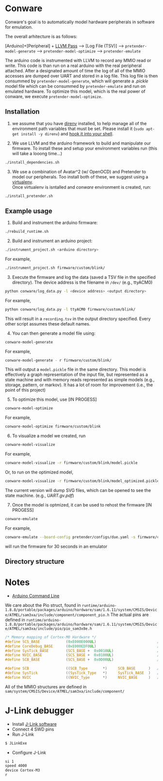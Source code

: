 # Conware
Conware's goal is to automatically model hardware peripherals in software for emulation.

The overall arhitecture is as follows:


[Arduino]+[Peripheral] + [LLVM Pass](llvm-transformation-pass/) --> [Log File (TSV)] --> `pretender-model-generate` --> `pretender-model-optimize` --> `pretender-emulate`

The arduino code is instrumented with LLVM to record any MMIO read or write.
This code is than run on a real arduino with the real peripheral attached.
After a designated amount of time the log of all of the MMIO accesses are dumped over UART and stored in a log file.
This log file is then consummed by `pretender-model-generate`, which will generate a _.pickle_ model file which can be consummed by `pretender-emulate` and run on emulated hardware.
To optimize this model, which is the real power of conware, we execute `pretender-model-optimize`.


## Installation

1. we assume that you have [direnv](https://direnv.net/) installed, to help manage all of the environment path variables that must be set.
Please install it (`sudo apt-get install -y direnv`) and [hook it into your shell](https://direnv.net/docs/hook.html).

2. We use LLVM and the arduino framework to build and manipulate our firmware.  To install these and setup your environment variables run (this will take a looong time...)
```bash
./install_dependencies.sh
```

3. We use a combination of Avatar^2 (w/ OpenOCD) and Pretender to model our peripherals.  Too install both of these, we suggest using a [virtualenv](https://virtualenv.pypa.io/en/latest/).  
Once virtualenv is isntalled and *conware* environment is created, run:
```bash
./install_pretender.sh
```


## Example usage

1. Build and instrument the arduino firmware:
```bash
./rebuild_runtime.sh
```

2. Build and instrument an arduino project:
```bash
./instrument_project.sh <arduino directory>
```
For example,
```bash
./instrument_project.sh firmware/custom/blink/
```

3. Execute the firmware and log the data (saved a TSV file in the specified directory).  The device address is the filename in `/dev/` (e.g., ttyACM0)
```bash
python conware/log_data.py -l <device address> <output directory>
```
For example,
```bash
python conware/log_data.py -l ttyACM0 firmware/custom/blink/
```
This will result in a `recording.tsv` in the output directory specified.  Every other script assumes these default names.

4. You can then generate a model file using:
```bash
conware-model-generate
```
For example,
```bash
conware-model-generate - r firmware/custom/blink/
```
This will output a `model.pickle` file in the same directory.  This model is effectively a graph representation of the input file, but represented as a state machine and with memory reads represented as simple models (e.g., storage, pattern, or markov).  It has a lot of room for improvement (i.e., the point of this project)

5. To optimize this model, use  [IN PROGESS]
```bash
conware-model-optimize
```
For example,
```bash
conware-model-optimize firmware/custom/blink
```

6. To visualize a model we created, run
```bash
conware-model-visualize
```
For example,
```bash
conware-model-visualize -r firmware/custom/blink/model.pickle  
```
Or, to run on the optimized model,
```bash
conware-model-visualize -r firmware/custom/blink/model_optimized.pickle
```

The current version will dump SVG files, which can be opened to see the state machine. (e.g., _UART.gv.pdf_)

7. Once the model is optmized, it can be used to rehost the firmware [IN PROGESS]
```bash
conware-emulate
```
For example,
```bash
conware-emulate --board-config pretender/configs/due.yaml -s firmware/custom/blink/build/blink.ino.bin  -r firmware/custom/blink -t 30
```
will run the firmware for 30 seconds in an emulator

## Directory structure


# Notes
- [Arduino Command Line](https://github.com/arduino/Arduino/blob/master/build/shared/manpage.adoc)

We care about the Pio struct, found in `runtime/arduino-1.8.8/portable/packages/arduino/hardware/sam/1.6.11/system/CMSIS/Device/ATMEL/sam3xa/include/component/component_pio.h`
The actual pins are defined in `runtime/arduino-1.8.8/portable/packages/arduino/hardware/sam/1.6.11/system/CMSIS/Device/ATMEL/sam3xa/include/pio/pio_sam3x8e.h`


```C
/* Memory mapping of Cortex-M0 Hardware */
#define SCS_BASE            (0xE000E000UL)                            /*!< System Control Space Base Address */
#define CoreDebug_BASE      (0xE000EDF0UL)                            /*!< Core Debug Base Address           */
#define SysTick_BASE        (SCS_BASE +  0x0010UL)                    /*!< SysTick Base Address              */
#define NVIC_BASE           (SCS_BASE +  0x0100UL)                    /*!< NVIC Base Address                 */
#define SCB_BASE            (SCS_BASE +  0x0D00UL)                    /*!< System Control Block Base Address */

#define SCB                 ((SCB_Type       *)     SCB_BASE      )   /*!< SCB configuration struct           */
#define SysTick             ((SysTick_Type   *)     SysTick_BASE  )   /*!< SysTick configuration struct       */
#define NVIC                ((NVIC_Type      *)     NVIC_BASE     )   /*!< NVIC configuration struct          */
```

All of the MMIO structures are defined in `sam/system/CMSIS/Device/ATMEL/sam3xa/include/component/`

# J-Link debugger

* Install [J-Link software](https://www.segger.com/products/debug-probes/j-link/tools/j-link-gdb-server/about-j-link-gdb-server/)
* Connect 4 SWD pins
* Run J-Link
```bash
$ JLinkExe
```
* Configure J-Link
```bash
si 1
speed 4000
device Cortex-M3
r
```
